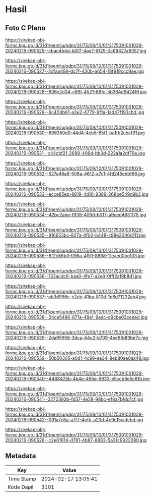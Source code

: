 # Hasil

## Foto C Plano

https://sirekap-obj-formc.kpu.go.id/31d1/pemilu/pdpr/31/75/09/10/01/3175091001029-20240216-090525--cbac4b4d-b0f7-4ae7-8f25-0c69427a8357.jpg

https://sirekap-obj-formc.kpu.go.id/31d1/pemilu/pdpr/31/75/09/10/01/3175091001029-20240216-090527--2dfaa499-dc7f-430b-a654-18f919ccc9ae.jpg

https://sirekap-obj-formc.kpu.go.id/31d1/pemilu/pdpr/31/75/09/10/01/3175091001029-20240216-090528--636e2d04-c69f-4521-86fe-5b364d9424f6.jpg

https://sirekap-obj-formc.kpu.go.id/31d1/pemilu/pdpr/31/75/09/10/01/3175091001029-20240216-090529--6c404b61-a3e2-4779-9f1a-1ad47f193cbd.jpg

https://sirekap-obj-formc.kpu.go.id/31d1/pemilu/pdpr/31/75/09/10/01/3175091001029-20240216-090530--606350d0-44d4-4eb5-85f1-ba1fb2cbcf91.jpg

https://sirekap-obj-formc.kpu.go.id/31d1/pemilu/pdpr/31/75/09/10/01/3175091001029-20240216-090531--c44cbf21-2699-406d-bb3d-222a1a2df79e.jpg

https://sirekap-obj-formc.kpu.go.id/31d1/pemilu/pdpr/31/75/09/10/01/3175091001029-20240216-090532--527a46a6-508a-4612-a7c1-4fd245ebbf66.jpg

https://sirekap-obj-formc.kpu.go.id/31d1/pemilu/pdpr/31/75/09/10/01/3175091001029-20240216-090533--ecce85eb-8819-4d10-9389-268be549d9b3.jpg

https://sirekap-obj-formc.kpu.go.id/31d1/pemilu/pdpr/31/75/09/10/01/3175091001029-20240216-090534--42bc2abe-f939-409d-b017-a9ced4931175.jpg

https://sirekap-obj-formc.kpu.go.id/31d1/pemilu/pdpr/31/75/09/10/01/3175091001029-20240216-090535--816653bc-827a-4f02-b448-c98e2040d111.jpg

https://sirekap-obj-formc.kpu.go.id/31d1/pemilu/pdpr/31/75/09/10/01/3175091001029-20240216-090536--6f2e86b3-096a-49f1-8868-11eaed0be103.jpg

https://sirekap-obj-formc.kpu.go.id/31d1/pemilu/pdpr/31/75/09/10/01/3175091001029-20240216-090536--153acdc6-baa0-4fe7-a2e8-0fff2a19b8d1.jpg

https://sirekap-obj-formc.kpu.go.id/31d1/pemilu/pdpr/31/75/09/10/01/3175091001029-20240216-090537--ab3d996c-e2cb-41ba-810d-1e6d71232ab4.jpg

https://sirekap-obj-formc.kpu.go.id/31d1/pemilu/pdpr/31/75/09/10/01/3175091001029-20240216-090538--34ce5486-671a-48e1-9adc-d9cbe03ceded.jpg

https://sirekap-obj-formc.kpu.go.id/31d1/pemilu/pdpr/31/75/09/10/01/3175091001029-20240216-090539--2da95958-3dca-44c2-b709-4ee66df3be7c.jpg

https://sirekap-obj-formc.kpu.go.id/31d1/pemilu/pdpr/31/75/09/10/01/3175091001029-20240216-090539--50b50305-a0d1-4c99-ae34-8eb80ae0aa49.jpg

https://sirekap-obj-formc.kpu.go.id/31d1/pemilu/pdpr/31/75/09/10/01/3175091001029-20240216-090540--4468425b-4b4e-495e-9833-e5ccb8e5c81b.jpg

https://sirekap-obj-formc.kpu.go.id/31d1/pemilu/pdpr/31/75/09/10/01/3175091001029-20240216-090541--3272393b-fd37-4e58-98bc-ef8a7b1dd1cf.jpg

https://sirekap-obj-formc.kpu.go.id/31d1/pemilu/pdpr/31/75/09/10/01/3175091001029-20240216-090542--091a7c8a-a7f7-4efb-a23d-4c9c15ccfcbd.jpg

https://sirekap-obj-formc.kpu.go.id/31d1/pemilu/pdpr/31/75/09/10/01/3175091001029-20240216-090526--c2e01614-d781-4b87-8663-5a31c9922080.jpg


## Metadata

| Key        | Value               |
| ---------- | ------------------- |
| Time Stamp | 2024-02-17 13:05:41 |
| Kode Dapil | 3101                |



